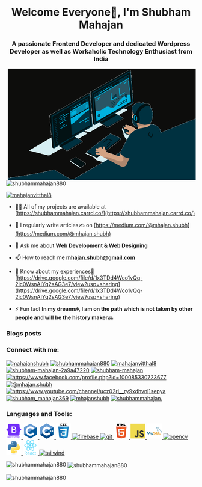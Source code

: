 
<h1 align="center">Welcome Everyone👋, I'm Shubham Mahajan</h1>
<h3 align="center">A passionate Frontend Developer and dedicated Wordpress Developer as well as Workaholic Technology Enthusiast from India</h3>

<img align="right" alt="Coding" width="500" src="https://raw.githubusercontent.com/Potential17/Potential17/master/user%20(2).gif">

<p align="left"> <img src="https://komarev.com/ghpvc/?username=shubhammahajan880&label=Profile%20views&color=0e75b6&style=flat" alt="shubhammahajan880" /> </p>

<p align="left"> <a href="https://twitter.com/mahajanvitthal8" target="blank"><img src="https://img.shields.io/twitter/follow/mahajanvitthal8?logo=twitter&style=for-the-badge" alt="mahajanvitthal8" /></a> </p>

- 👨‍💻 All of my projects are available at [https://shubhammahajan.carrd.co/](https://shubhammahajan.carrd.co/)

- 📝 I regularly write articles✍️ on [https://medium.com/@mhajan.shubh](https://medium.com/@mhajan.shubh)

- 💬 Ask me about **Web Development & Web Designing**

- 📫 How to reach me **mhajan.shubh@gmail.com**

- 📄 Know about my experiences🛞 [https://drive.google.com/file/d/1x3TDd4Wco1vQq-2ic0WsnAIYq2sAG3e7/view?usp=sharing](https://drive.google.com/file/d/1x3TDd4Wco1vQq-2ic0WsnAIYq2sAG3e7/view?usp=sharing)

- ⚡ Fun fact **In my dreams🌀, I am on the path which is not taken by other people and will be the history maker🔜**

### Blogs posts
<!-- BLOG-POST-LIST:START -->
<!-- BLOG-POST-LIST:END -->

<h3 align="left">Connect with me:</h3>
<p align="left">
<a href="https://codepen.io/mahajanshubh" target="blank"><img align="center" src="https://raw.githubusercontent.com/rahuldkjain/github-profile-readme-generator/master/src/images/icons/Social/codepen.svg" alt="mahajanshubh" height="30" width="40" /></a>
<a href="https://dev.to/shubhammahajan880" target="blank"><img align="center" src="https://raw.githubusercontent.com/rahuldkjain/github-profile-readme-generator/master/src/images/icons/Social/devto.svg" alt="shubhammahajan880" height="30" width="40" /></a>
<a href="https://twitter.com/mahajanvitthal8" target="blank"><img align="center" src="https://raw.githubusercontent.com/rahuldkjain/github-profile-readme-generator/master/src/images/icons/Social/twitter.svg" alt="mahajanvitthal8" height="30" width="40" /></a>
<a href="https://linkedin.com/in/shubham-mahajan-2a9a47220" target="blank"><img align="center" src="https://raw.githubusercontent.com/rahuldkjain/github-profile-readme-generator/master/src/images/icons/Social/linked-in-alt.svg" alt="shubham-mahajan-2a9a47220" height="30" width="40" /></a>
<a href="https://stackoverflow.com/users/shubham-mahajan" target="blank"><img align="center" src="https://raw.githubusercontent.com/rahuldkjain/github-profile-readme-generator/master/src/images/icons/Social/stack-overflow.svg" alt="shubham-mahajan" height="30" width="40" /></a>
<a href="https://fb.com/https://www.facebook.com/profile.php?id=100085330723677" target="blank"><img align="center" src="https://raw.githubusercontent.com/rahuldkjain/github-profile-readme-generator/master/src/images/icons/Social/facebook.svg" alt="https://www.facebook.com/profile.php?id=100085330723677" height="30" width="40" /></a>
<a href="https://medium.com/@mhajan.shubh" target="blank"><img align="center" src="https://raw.githubusercontent.com/rahuldkjain/github-profile-readme-generator/master/src/images/icons/Social/medium.svg" alt="@mhajan.shubh" height="30" width="40" /></a>
<a href="https://www.youtube.com/c/https://www.youtube.com/channel/ucz02rl__ry9xdhvnj1sepya" target="blank"><img align="center" src="https://raw.githubusercontent.com/rahuldkjain/github-profile-readme-generator/master/src/images/icons/Social/youtube.svg" alt="https://www.youtube.com/channel/ucz02rl__ry9xdhvnj1sepya" height="30" width="40" /></a>
<a href="https://www.leetcode.com/shubham_mahajan369" target="blank"><img align="center" src="https://raw.githubusercontent.com/rahuldkjain/github-profile-readme-generator/master/src/images/icons/Social/leet-code.svg" alt="shubham_mahajan369" height="30" width="40" /></a>
<a href="https://auth.geeksforgeeks.org/user/mhajanshubh" target="blank"><img align="center" src="https://raw.githubusercontent.com/rahuldkjain/github-profile-readme-generator/master/src/images/icons/Social/geeks-for-geeks.svg" alt="mhajanshubh" height="30" width="40" /></a>
<a href="https://discord.gg/shubhammahajan." target="blank"><img align="center" src="https://raw.githubusercontent.com/rahuldkjain/github-profile-readme-generator/master/src/images/icons/Social/discord.svg" alt="shubhammahajan." height="30" width="40" /></a>
</p>

<h3 align="left">Languages and Tools:</h3>
<p align="left"> <a href="https://getbootstrap.com" target="_blank" rel="noreferrer"> <img src="https://raw.githubusercontent.com/devicons/devicon/master/icons/bootstrap/bootstrap-plain-wordmark.svg" alt="bootstrap" width="40" height="40"/> </a> <a href="https://www.cprogramming.com/" target="_blank" rel="noreferrer"> <img src="https://raw.githubusercontent.com/devicons/devicon/master/icons/c/c-original.svg" alt="c" width="40" height="40"/> </a> <a href="https://www.w3schools.com/cpp/" target="_blank" rel="noreferrer"> <img src="https://raw.githubusercontent.com/devicons/devicon/master/icons/cplusplus/cplusplus-original.svg" alt="cplusplus" width="40" height="40"/> </a> <a href="https://www.w3schools.com/css/" target="_blank" rel="noreferrer"> <img src="https://raw.githubusercontent.com/devicons/devicon/master/icons/css3/css3-original-wordmark.svg" alt="css3" width="40" height="40"/> </a> <a href="https://firebase.google.com/" target="_blank" rel="noreferrer"> <img src="https://www.vectorlogo.zone/logos/firebase/firebase-icon.svg" alt="firebase" width="40" height="40"/> </a> <a href="https://git-scm.com/" target="_blank" rel="noreferrer"> <img src="https://www.vectorlogo.zone/logos/git-scm/git-scm-icon.svg" alt="git" width="40" height="40"/> </a> <a href="https://www.w3.org/html/" target="_blank" rel="noreferrer"> <img src="https://raw.githubusercontent.com/devicons/devicon/master/icons/html5/html5-original-wordmark.svg" alt="html5" width="40" height="40"/> </a> <a href="https://developer.mozilla.org/en-US/docs/Web/JavaScript" target="_blank" rel="noreferrer"> <img src="https://raw.githubusercontent.com/devicons/devicon/master/icons/javascript/javascript-original.svg" alt="javascript" width="40" height="40"/> </a> <a href="https://www.mysql.com/" target="_blank" rel="noreferrer"> <img src="https://raw.githubusercontent.com/devicons/devicon/master/icons/mysql/mysql-original-wordmark.svg" alt="mysql" width="40" height="40"/> </a> <a href="https://opencv.org/" target="_blank" rel="noreferrer"> <img src="https://www.vectorlogo.zone/logos/opencv/opencv-icon.svg" alt="opencv" width="40" height="40"/> </a> <a href="https://www.python.org" target="_blank" rel="noreferrer"> <img src="https://raw.githubusercontent.com/devicons/devicon/master/icons/python/python-original.svg" alt="python" width="40" height="40"/> </a> <a href="https://reactjs.org/" target="_blank" rel="noreferrer"> <img src="https://raw.githubusercontent.com/devicons/devicon/master/icons/react/react-original-wordmark.svg" alt="react" width="40" height="40"/> </a> <a href="https://tailwindcss.com/" target="_blank" rel="noreferrer"> <img src="https://www.vectorlogo.zone/logos/tailwindcss/tailwindcss-icon.svg" alt="tailwind" width="40" height="40"/> </a> </p>

<p><img align="left" src="https://github-readme-stats.vercel.app/api/top-langs?username=shubhammahajan880&show_icons=true&locale=en&layout=compact" alt="shubhammahajan880" /></p>

<p>&nbsp;<img align="center" src="https://github-readme-stats.vercel.app/api?username=shubhammahajan880&show_icons=true&locale=en" alt="shubhammahajan880" /></p>

<p><img align="center" src="https://github-readme-streak-stats.herokuapp.com/?user=shubhammahajan880&" alt="shubhammahajan880" /></p>
